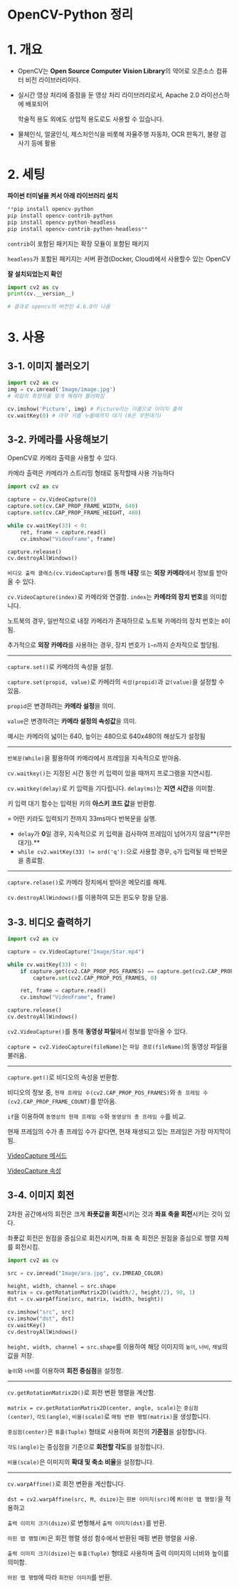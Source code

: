 # OpenCV-Python 정리

# 1. 개요

- OpenCV는 **Open Source Computer Vision Library**의 약어로 오픈소스 컴퓨터 비전 라이브러리이다.
- 실시간 영상 처리에 중점을 둔 영상 처리 라이브러리로서, Apache 2.0 라이선스하에 배포되어
    
    학술적 용도 외에도 상업적 용도로도 사용할 수 있습니다.
    
- 물체인식, 얼굴인식, 제스처인식을 비롯해 자율주행 자동차, OCR 판독기, 불량 검사기 등에 활용

# 2. 세팅

**파이썬 터미널을 켜서 아래 라이브러리 설치**

```python
**pip install opencv-python
pip install opencv-contrib-python
pip install opencv-python-headless
pip install opencv-contrib-python-headless**
```

`contrib`이 포함된 패키지는 확장 모듈이 포함된 패키지

`headless`가 포함된 패키지는 서버 환경(Docker, Cloud)에서 사용할수 있는 OpenCV

**잘 설치되었는지 확인**

```python
import cv2 as cv
print(cv.__version__)

# 결과로 opencv의 버전인 4.6.0이 나옴
```

# 3. 사용

## 3-1. 이미지 불러오기

```python
import cv2 as cv
img = cv.imread('Image/image.jpg')
# 파일의 확장자를 맞게 해줘야 불러와짐

cv.imshow('Picture', img) # Picture라는 이름으로 이미지 출력
cv.waitKey(0) # 아무 키를 누를때까지 대기 (0은 무한대기)
```

## 3-2. 카메라를 사용해보기

OpenCV로 카메라 출력을 사용할 수 있다.

카메라 출력은 카메라가 스트리밍 형태로 동작할때 사용 가능하다

```python
import cv2 as cv

capture = cv.VideoCapture(0)
capture.set(cv.CAP_PROP_FRAME_WIDTH, 640)
capture.set(cv.CAP_PROP_FRAME_HEIGHT, 480)

while cv.waitKey(33) < 0:
    ret, frame = capture.read()
    cv.imshow("VideoFrame", frame)

capture.release()
cv.destroyAllWindows()
```

`비디오 출력 클래스(cv.VideoCapture)`를 통해 **내장** 또는 **외장 카메라**에서 정보를 받아올 수 있다.

`cv.VideoCapture(index)`로 카메라와 연결함. `index`는 **카메라의 장치 번호**를 의미합니다.

노트북의 경우, 일반적으로 내장 카메라가 존재하므로 노트북 카메라의 장치 번호는 `0`이 됨.

추가적으로 **외장 카메라**를 사용하는 경우, 장치 번호가 `1~n`까지 순차적으로 할당됨.

---

`capture.set()`로 카메라의 속성을 설정.

`capture.set(propid, value)`로 카메라의 `속성(propid)`과 `값(value)`을 설정할 수 있음.

`propid`은 변경하려는 **카메라 설정**을 의미.

`value`은 변경하려는 **카메라 설정의 속성값**을 의미.

예시는 카메라의 넓이는 640, 높이는 480으로 640x480의 해상도가 설정됨

---

`반복문(While)`을 활용하여 카메라에서 프레임을 지속적으로 받아옴.

`cv.waitkey()`는 지정된 시간 동안 키 입력이 있을 때까지 프로그램을 지연시킴.

`cv.waitkey(delay)`로 키 입력을 기다립니다. `delay(ms)`는 **지연 시간**을 의미함.

키 입력 대기 함수는 입력된 키의 **아스키 코드 값**을 반환함.

= 어떤 키라도 입력되기 전까지 33ms마다 반복문을 실행.

- `delay`가 **0**일 경우, 지속적으로 키 입력을 검사하여 프레임이 넘어가지 않음**(무한 대기).**
- `while cv2.waitKey(33) != ord('q'):`으로 사용할 경우, `q`가 입력될 때 반복문을 종료함.

---

`capture.relase()`로 카메라 장치에서 받아온 메모리를 해제.

`cv.destroyAllWindows()`를 이용하여 모든 윈도우 창을 닫음.

## 3-3. 비디오 출력하기

```python
import cv2 as cv

capture = cv.VideoCapture("Image/Star.mp4")

while cv.waitKey(33) < 0:
    if capture.get(cv2.CAP_PROP_POS_FRAMES) == capture.get(cv2.CAP_PROP_FRAME_COUNT):
        capture.set(cv2.CAP_PROP_POS_FRAMES, 0)

    ret, frame = capture.read()
    cv.imshow("VideoFrame", frame)

capture.release()
cv.destroyAllWindows()
```

`cv2.VideoCapture()`를 통해 **동영상 파일**에서 정보를 받아올 수 있다.

`capture = cv2.VideoCapture(fileName)`는 `파일 경로(fileName)`의 동영상 파일을 불러옴.

---

`capture.get()`로 비디오의 속성을 반환함.

비디오의 정보 중, `현재 프레임 수(cv2.CAP_PROP_POS_FRAMES)`와 `총 프레임 수(cv2.CAP_PROP_FRAME_COUNT)`를 받아옴.

`if`을 이용하여 `동영상의 현재 프레임 수`와 `동영상의 총 프레임 수`를 비교.

현재 프레임의 수가 총 프레임 수가 같다면, 현재 재생되고 있는 프레임은 가장 마지막이 됨.

[VideoCapture 메서드](https://www.notion.so/f6a87d830565444eb76bc4faff151178)

[VideoCapture 속성](https://www.notion.so/a49db9a2c3cc490f86efbcc935415abb)

## 3-4. 이미지 회전

2차원 공간에서의 회전은 크게 **좌푯값을 회전**시키는 것과 **좌표 축을 회전**시키는 것이 있다.

좌푯값 회전은 원점을 중심으로 회전시키며, 좌표 축 회전은 원점을 중심으로 행렬 자체를 회전시킴.

```python
import cv2 as cv

src = cv.imread("Image/ara.jpg", cv.IMREAD_COLOR)

height, width, channel = src.shape
matrix = cv.getRotationMatrix2D((width/2, height/2), 90, 1)
dst = cv.warpAffine(src, matrix, (width, height))

cv.imshow("src", src)
cv.imshow("dst", dst)
cv.waitKey()
cv.destroyAllWindows()
```

`height, width, channel = src.shape`를 이용하여 해당 이미지의 `높이`, `너비`, `채널`의 값을 저장.

`높이`와 `너비`를 이용하여 **회전 중심점**을 설정함.

---

`cv.getRotationMatrix2D()`로 회전 변환 행렬을 계산함.

`matrix = cv.getRotationMatrix2D(center, angle, scale)`는 `중심점(center)`, `각도(angle)`, `비율(scale)`로 `매핑 변환 행렬(matrix)`을 생성합니다.

`중심점(center)`은 `튜플(Tuple)` 형태로 사용하며 회전의 **기준점**을 설정합니다.

`각도(angle)`는 중심점을 기준으로 **회전할 각도**를 설정합니다.

`비율(scale)`은 이미지의 **확대 및 축소 비율**을 설정합니다.

---

`cv.warpAffine()`로 회전 변환을 계산합니다.

`dst = cv2.warpAffine(src, M, dsize)`는 `원본 이미지(src)`에 `M(아핀 맵 행렬)`을 적용하고 

`출력 이미지 크기(dsize)`로 변형해서 `출력 이미지(dst)`를 반환.

`아핀 맵 행렬(M)`은 회전 행렬 생성 함수에서 반환된 매핑 변환 행렬을 사용.

`출력 이미지 크기(dsize)`는 `튜플(Tuple)` 형태로 사용하며 출력 이미지의 너비와 높이를 의미함.

`아핀 맵 행렬`에 따라 `회전된 이미지`를 반환.